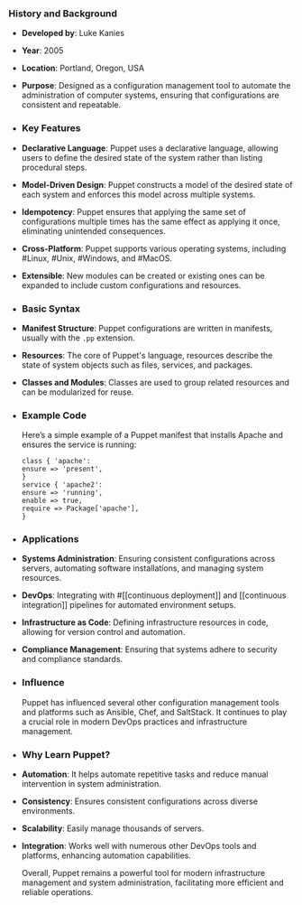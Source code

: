 ### **History and Background**
- **Developed by**: Luke Kanies
- **Year**: 2005
- **Location**: Portland, Oregon, USA
- **Purpose**: Designed as a configuration management tool to automate the administration of computer systems, ensuring that configurations are consistent and repeatable.
- ### **Key Features**
- **Declarative Language**: Puppet uses a declarative language, allowing users to define the desired state of the system rather than listing procedural steps.
- **Model-Driven Design**: Puppet constructs a model of the desired state of each system and enforces this model across multiple systems.
- **Idempotency**: Puppet ensures that applying the same set of configurations multiple times has the same effect as applying it once, eliminating unintended consequences.
- **Cross-Platform**: Puppet supports various operating systems, including #Linux, #Unix, #Windows, and #MacOS.
- **Extensible**: New modules can be created or existing ones can be expanded to include custom configurations and resources.
- ### **Basic Syntax**
- **Manifest Structure**: Puppet configurations are written in manifests, usually with the `.pp` extension.
- **Resources**: The core of Puppet's language, resources describe the state of system objects such as files, services, and packages.
- **Classes and Modules**: Classes are used to group related resources and can be modularized for reuse.
- ### **Example Code**
  
  Here’s a simple example of a Puppet manifest that installs Apache and ensures the service is running:
  
  ```puppet
  class { 'apache':
  ensure => 'present',
  }
  service { 'apache2':
  ensure => 'running',
  enable => true,
  require => Package['apache'],
  }
  ```
- ### **Applications**
- **Systems Administration**: Ensuring consistent configurations across servers, automating software installations, and managing system resources.
- **DevOps**: Integrating with #[[continuous deployment]] and [[continuous integration]] pipelines for automated environment setups.
- **Infrastructure as Code**: Defining infrastructure resources in code, allowing for version control and automation.
- **Compliance Management**: Ensuring that systems adhere to security and compliance standards.
- ### **Influence**
  
  Puppet has influenced several other configuration management tools and platforms such as Ansible, Chef, and SaltStack. It continues to play a crucial role in modern DevOps practices and infrastructure management.
- ### **Why Learn Puppet?**
- **Automation**: It helps automate repetitive tasks and reduce manual intervention in system administration.
- **Consistency**: Ensures consistent configurations across diverse environments.
- **Scalability**: Easily manage thousands of servers.
- **Integration**: Works well with numerous other DevOps tools and platforms, enhancing automation capabilities.
  
  Overall, Puppet remains a powerful tool for modern infrastructure management and system administration, facilitating more efficient and reliable operations.